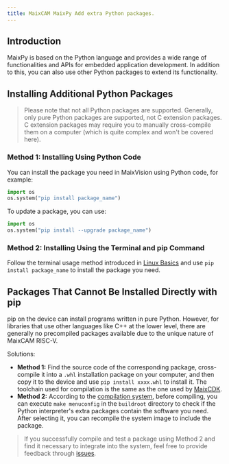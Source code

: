 ```yaml
---
title: MaixCAM MaixPy Add extra Python packages.
---
```


## Introduction

MaixPy is based on the Python language and provides a wide range of functionalities and APIs for embedded application development. In addition to this, you can also use other Python packages to extend its functionality.

## Installing Additional Python Packages

> Please note that not all Python packages are supported. Generally, only pure Python packages are supported, not C extension packages. C extension packages may require you to manually cross-compile them on a computer (which is quite complex and won't be covered here).

### Method 1: Installing Using Python Code

You can install the package you need in MaixVision using Python code, for example:

```python
import os
os.system("pip install package_name")
```

To update a package, you can use:

```python
import os
os.system("pip install --upgrade package_name")
```

### Method 2: Installing Using the Terminal and pip Command

Follow the terminal usage method introduced in [Linux Basics](./linux_basic.md) and use `pip install package_name` to install the package you need.


## Packages That Cannot Be Installed Directly with pip

pip on the device can install programs written in pure Python. However, for libraries that use other languages like C++ at the lower level, there are generally no precompiled packages available due to the unique nature of MaixCAM RISC-V.

Solutions:
* **Method 1:** Find the source code of the corresponding package, cross-compile it into a `.whl` installation package on your computer, and then copy it to the device and use `pip install xxxx.whl` to install it. The toolchain used for compilation is the same as the one used by [MaixCDK](https://github.com/sipeed/MaixCDK/blob/main/platforms/maixcam.yaml).
* **Method 2:** According to the [compilation system](../pro/compile_os.md), before compiling, you can execute `make menuconfig` in the `buildroot` directory to check if the Python interpreter's extra packages contain the software you need. After selecting it, you can recompile the system image to include the package.
> If you successfully compile and test a package using Method 2 and find it necessary to integrate into the system, feel free to provide feedback through [issues](https://github.com/sipeed/maixpy/issues).

